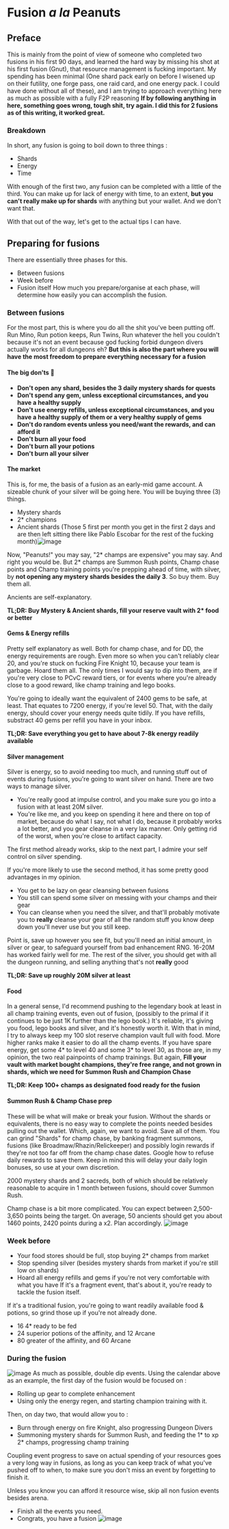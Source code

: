 # Fusion *a la* Peanuts

## Preface
This is mainly from the point of view of someone who completed two fusions in his first 90 days, and learned the hard way by missing his shot at his first fusion (Gnut), that resource management is fucking important.
My spending has been minimal (One shard pack early on before I wisened up on their futility, one forge pass, one raid card, and one energy pack. I could have done without all of these), and I am trying to approach everything here as much as possible with a fully F2P reasoning
**If by following anything in here, something goes wrong, tough shit, try again. I did this for 2 fusions as of this writing, it worked great.**
### Breakdown

In short, any fusion is going to boil down to three things : 
- Shards
- Energy
- Time

With enough of the first two, any fusion can be completed with a little of the third. You can make up for lack of energy with time, to an extent, **but you can't really make up for shards** with anything but your wallet. And we don't want that.

With that out of the way, let's get to the actual tips I can have.

## Preparing for fusions
There are essentially three phases for this.
- Between fusions
- Week before
- Fusion itself
How much you prepare/organise at each phase, will determine how easily you can accomplish the fusion.

### Between fusions
For the most part, this is where you do all the shit you've been putting off. Run Mino, Run potion keeps, Run Twins, Run whatever the hell you couldn't because it's not an event because god fucking forbid dungeon divers actually works for all dungeons eh? 
**But this is also the part where you will have the most freedom to prepare everything necessary for a fusion**

#### The big don'ts 🚫
- **Don't open any shard, besides the 3 daily mystery shards for quests**
- **Don't spend any gem, unless exceptional circumstances, and you have a healthy supply**
- **Don't use energy refills, unless exceptional circumstances, and you have a healthy supply of them or a very healthy supply of gems**
- **Don't do random events unless you need/want the rewards, and can afford it**
- **Don't burn all your food**
- **Don't burn all your potions**
- **Don't burn all your silver**

#### The market
This is, for me, the basis of a fusion as an early-mid game account. A sizeable chunk of your silver will be going here. You will be buying three (3) things.
- Mystery shards
- 2* champions
- Ancient shards (Those 5 first per month you get in the first 2 days and are then left sitting there like Pablo Escobar for the rest of the fucking month)![image](https://github.com/Pink-Peanuts/raid-docs/assets/144652551/0a6ab2f5-fa8f-4103-9634-78492a2b645f)

Now, "Peanuts!" you may say, "2* champs are expensive" you may say. And right you would be. But 2* champs are Summon Rush points, Champ chase points and Champ training points you're prepping ahead of time, with silver, by **not opening any mystery shards besides the daily 3**.
So buy them. Buy them all. 

Ancients are self-explanatory.

**TL;DR: Buy Mystery & Ancient shards, fill your reserve vault with 2\* food or better**

#### Gems & Energy refills
Pretty self explanatory as well. Both for champ chase, and for DD, the energy requirements are rough. Even more so when you can't reliably clear 20, and you're stuck on fucking Fire Knight 10, because your team is garbage. Hoard them all. 
The only times I would say to dip into them, are if you're very close to PCvC reward tiers, or for events where you're already close to a good reward, like champ training and lego books.

You're going to ideally want the equivalent of 2400 gems to be safe, at least. That equates to 7200 energy, if you're level 50. That, with the daily energy, should cover your energy needs quite tidily. If you have refills, substract 40 gems per refill you have in your inbox.

**TL;DR: Save everything you get to have about 7-8k energy readily available**

#### Silver management
Silver is energy, so to avoid needing too much, and running stuff out of events during fusions, you're going to want silver on hand. There are two ways to manage silver.
- You're really good at impulse control, and you make sure you go into a fusion with at least 20M silver.
- You're like me, and you keep on spending it here and there on top of market, because do what I say, not what I do, because it probably works a lot better, and you gear cleanse in a very lax manner. Only getting rid of the worst, when you're close to artifact capacity.

 The first method already works, skip to the next part, I admire your self control on silver spending.

 If you're more likely to use the second method, it has some pretty good advantages in my opinion. 
 - You get to be lazy on gear cleansing between fusions
 - You still can spend some silver on messing with your champs and their gear
 - You can cleanse when you need the silver, and that'll probably motivate you to **really** cleanse your gear of all the random stuff you know deep down you'll never use but you still keep.

Point is, save up however you see fit, but you'll need an initial amount, in silver or gear, to safeguard yourself from bad enhancement RNG. 16-20M has worked fairly well for me. The rest of the silver, you should get with all the dungeon running, and selling anything that's not **really** good

**TL;DR: Save up roughly 20M silver at least**

#### Food
In a general sense, I'd recommend pushing to the legendary book at least in all champ training events, even out of fusion, (possibly to the primal if it continues to be just 1K further than the lego book.) It's reliable, it's giving you food, lego books and silver, and it's honestly worth it.
With that in mind, I try to always keep my 100 slot reserve champion vault full with food. 
More higher ranks make it easier to do all the champ events. If you have spare energy, get some 4\* to level 40 and some 3\* to level 30, as those are, in my opinion, the two real painpoints of champ trainings. But again, **Fill your vault with market bought champions, they're free range, and not grown in shards, which we need for Summon Rush and Champion Chase**

**TL;DR: Keep 100+ champs as designated food ready for the fusion**

#### Summon Rush & Champ Chase prep
These will be what will make or break your fusion. Without the shards or equivalents, there is no easy way to complete the points needed besides pulling out the wallet. Which, again, we want to avoid.
Save all of them. 
You can grind "Shards" for champ chase, by banking fragment summons, fusions (like Broadmaw/Rhazin/Relickeeper) and possibly login rewards if they're not too far off from the champ chase dates. 
Google how to refuse daily rewards to save them. Keep in mind this will delay your daily login bonuses, so use at your own discretion. 

2000 mystery shards and 2 sacreds, both of which should be relatively reasonable to acquire in 1 month between fusions, should cover Summon Rush.

Champ chase is a bit more complicated. You can expect between 2,500-3,650 points being the target. On average, 50 ancients should get you about 1460 points, 2420 points during a x2. Plan accordingly. 
![image](https://github.com/Pink-Peanuts/raid-docs/assets/144652551/0d463a7c-e27e-4d57-96cb-860662390a1e)

### Week before

- Your food stores should be full, stop buying 2* champs from market
- Stop spending silver (besides mystery shards from market if you're still low on shards)
- Hoard all energy refills and gems if you're not very comfortable with what you have
If it's a fragment event, that's about it, you're ready to tackle the fusion itself.

If it's a traditional fusion, you're going to want readily available food & potions, so grind those up if you're not already done.
- 16 4* ready to be fed
- 24 superior potions of the affinity, and 12 Arcane
- 80 greater of the affinity, and 60 Arcane

### During the fusion
![image](https://github.com/Pink-Peanuts/raid-docs/assets/144652551/0719fd62-bd0b-4b6d-b913-053eafae23c6)
As much as possible, double dip events. Using the calendar above as an example, the first day of the fusion would be focused on :
- Rolling up gear to complete enhancement
- Using only the energy regen, and starting champion training with it.
  
Then, on day two, that would allow you to :
- Burn through energy on fire Knight, also progressing Dungeon Divers
- Summoning mystery shards for Summon Rush, and feeding the 1* to xp 2\* champs, progressing champ training

Coupling event progress to save on actual spending of your resources goes a very long way in fusions, as long as you can keep track of what you've pushed off to when, to make sure you don't miss an event by forgetting to finish it.

Unless you know you can afford it resource wise, skip all non fusion events besides arena.

- Finish all the events you need.
- Congrats, you have a fusion
![image](https://github.com/Pink-Peanuts/raid-docs/assets/144652551/57fcf512-4165-42ac-8e1c-1737d884627a)


